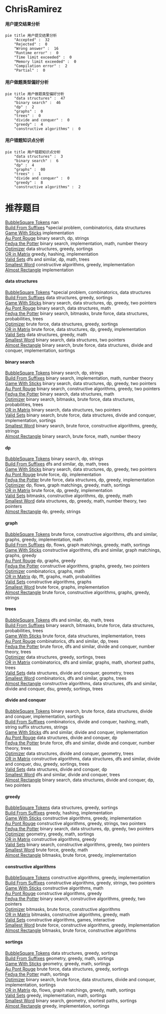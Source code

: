 # ChrisRamirez
<!-- tabs:start -->
#### **用户提交结果分析**

```mermaid
pie title 用户提交结果分析
    "Accepted" :  32
    "Rejected" :  0
    "Wrong answer" :  16
    "Runtime error" :  0
    "Time limit exceeded" :  0
    "Memory limit exceeded" :  0
    "Compilation error" :  2
    "Partial" :  0
```
#### **用户做题类型偏好分析**

```mermaid
pie title 用户做题类型偏好分析
    "data structures" :  47
    "binary search" :  46
    "dp" :  2
    "graphs" :  0
    "trees" :  0
    "divide and conquer" :  0
    "greedy" :  4
    "constructive algorithms" :  0
```
#### **用户错题知识点分析**

```mermaid
pie title 用户错题知识点分析
    "data structures" :  3
    "binary search" :  6
    "dp" :  4
    "graphs" :  00
    "trees" :  1
    "divide and conquer" :  0
    "greedy" :  8
    "constructive algorithms" :  2
```
<!-- tabs:end -->
# 推荐题目
[BubbleSquare Tokens](http://codeforces.com/problemset/problem/1423/N)		nan		  
[Build From Suffixes](http://codeforces.com/problemset/problem/1488/H)		*special problem,
                        combinatorics,
                        data structures		  
[Game With Sticks](http://codeforces.com/problemset/problem/451/A)		implementation		  
[Au Pont Rouge](http://codeforces.com/problemset/problem/1310/C)		binary search,
                        dp,
                        strings		  
[Fedya the Potter](http://codeforces.com/problemset/problem/1098/E)		binary search,
                        implementation,
                        math,
                        number theory		  
[Optimizer](http://codeforces.com/problemset/problem/306/B)		data structures,
                        greedy,
                        sortings		  
[OR in Matrix](http://codeforces.com/problemset/problem/486/B)		greedy,
                        hashing,
                        implementation		  
[Valid Sets](http://codeforces.com/problemset/problem/486/D)		dfs and similar,
                        dp,
                        math,
                        trees		  
[Smallest Word](http://codeforces.com/problemset/problem/1043/C)		constructive algorithms,
                        greedy,
                        implementation		  
[Almost Rectangle](http://codeforces.com/problemset/problem/1512/B)		implementation		  
<!-- tabs:start -->
#### **data structures**
[BubbleSquare Tokens](http://codeforces.com/problemset/problem/1488/H)		*special problem,
                        combinatorics,
                        data structures		  
[Build From Suffixes](http://codeforces.com/problemset/problem/306/B)		data structures,
                        greedy,
                        sortings		  
[Game With Sticks](http://codeforces.com/problemset/problem/1492/C)		binary search,
                        data structures,
                        dp,
                        greedy,
                        two pointers		  
[Au Pont Rouge](http://codeforces.com/problemset/problem/1490/G)		binary search,
                        data structures,
                        math		  
[Fedya the Potter](http://codeforces.com/problemset/problem/1479/D)		binary search,
                        bitmasks,
                        brute force,
                        data structures,
                        probabilities,
                        trees		  
[Optimizer](http://codeforces.com/problemset/problem/1497/A)		brute force,
                        data structures,
                        greedy,
                        sortings		  
[OR in Matrix](http://codeforces.com/problemset/problem/1491/C)		brute force,
                        data structures,
                        dp,
                        greedy,
                        implementation		  
[Valid Sets](http://codeforces.com/problemset/problem/1492/B)		data structures,
                        greedy,
                        math		  
[Smallest Word](http://codeforces.com/problemset/problem/1436/E)		binary search,
                        data structures,
                        two pointers		  
[Almost Rectangle](http://codeforces.com/problemset/problem/1461/D)		binary search,
                        brute force,
                        data structures,
                        divide and conquer,
                        implementation,
                        sortings		  
#### **binary search**
[BubbleSquare Tokens](http://codeforces.com/problemset/problem/1310/C)		binary search,
                        dp,
                        strings		  
[Build From Suffixes](http://codeforces.com/problemset/problem/1098/E)		binary search,
                        implementation,
                        math,
                        number theory		  
[Game With Sticks](http://codeforces.com/problemset/problem/1492/C)		binary search,
                        data structures,
                        dp,
                        greedy,
                        two pointers		  
[Au Pont Rouge](http://codeforces.com/problemset/problem/1463/D)		binary search,
                        constructive algorithms,
                        greedy,
                        two pointers		  
[Fedya the Potter](http://codeforces.com/problemset/problem/1490/G)		binary search,
                        data structures,
                        math		  
[Optimizer](http://codeforces.com/problemset/problem/1479/D)		binary search,
                        bitmasks,
                        brute force,
                        data structures,
                        probabilities,
                        trees		  
[OR in Matrix](http://codeforces.com/problemset/problem/1436/E)		binary search,
                        data structures,
                        two pointers		  
[Valid Sets](http://codeforces.com/problemset/problem/1461/D)		binary search,
                        brute force,
                        data structures,
                        divide and conquer,
                        implementation,
                        sortings		  
[Smallest Word](http://codeforces.com/problemset/problem/1493/C)		binary search,
                        brute force,
                        constructive algorithms,
                        greedy,
                        strings		  
[Almost Rectangle](http://codeforces.com/problemset/problem/1487/D)		binary search,
                        brute force,
                        math,
                        number theory		  
#### **dp**
[BubbleSquare Tokens](http://codeforces.com/problemset/problem/1310/C)		binary search,
                        dp,
                        strings		  
[Build From Suffixes](http://codeforces.com/problemset/problem/486/D)		dfs and similar,
                        dp,
                        math,
                        trees		  
[Game With Sticks](http://codeforces.com/problemset/problem/1492/C)		binary search,
                        data structures,
                        dp,
                        greedy,
                        two pointers		  
[Au Pont Rouge](https://codeforces.com/contest/1457/problem/C)		brute force,
                        dp,
                        implementation		  
[Fedya the Potter](http://codeforces.com/problemset/problem/1491/C)		brute force,
                        data structures,
                        dp,
                        greedy,
                        implementation		  
[Optimizer](http://codeforces.com/problemset/problem/1437/C)		dp,
                        flows,
                        graph matchings,
                        greedy,
                        math,
                        sortings		  
[OR in Matrix](http://codeforces.com/problemset/problem/1499/B)		brute force,
                        dp,
                        greedy,
                        implementation		  
[Valid Sets](http://codeforces.com/problemset/problem/1491/D)		bitmasks,
                        constructive algorithms,
                        dp,
                        greedy,
                        math		  
[Smallest Word](http://codeforces.com/problemset/problem/1497/E1)		data structures,
                        dp,
                        greedy,
                        math,
                        number theory,
                        two pointers		  
[Almost Rectangle](http://codeforces.com/problemset/problem/1466/C)		dp,
                        greedy,
                        strings		  
#### **graph**
[BubbleSquare Tokens](http://codeforces.com/problemset/problem/1487/C)		brute force,
                        constructive algorithms,
                        dfs and similar,
                        graphs,
                        greedy,
                        implementation,
                        math		  
[Build From Suffixes](http://codeforces.com/problemset/problem/1437/C)		dp,
                        flows,
                        graph matchings,
                        greedy,
                        math,
                        sortings		  
[Game With Sticks](http://codeforces.com/problemset/problem/1470/D)		constructive algorithms,
                        dfs and similar,
                        graph matchings,
                        graphs,
                        greedy		  
[Au Pont Rouge](http://codeforces.com/problemset/problem/1476/C)		dp,
                        graphs,
                        greedy		  
[Fedya the Potter](http://codeforces.com/problemset/problem/1304/D)		constructive algorithms,
                        graphs,
                        greedy,
                        two pointers		  
[Optimizer](http://codeforces.com/problemset/problem/1475/C)		combinatorics,
                        graphs,
                        math		  
[OR in Matrix](http://codeforces.com/problemset/problem/553/E)		dp,
                        fft,
                        graphs,
                        math,
                        probabilities		  
[Valid Sets](http://codeforces.com/problemset/problem/1495/C)		constructive algorithms,
                        graphs		  
[Smallest Word](http://codeforces.com/problemset/problem/1510/K)		brute force,
                        graphs,
                        implementation		  
[Almost Rectangle](http://codeforces.com/problemset/problem/1511/D)		brute force,
                        constructive algorithms,
                        graphs,
                        greedy,
                        strings		  
#### **trees**
[BubbleSquare Tokens](http://codeforces.com/problemset/problem/486/D)		dfs and similar,
                        dp,
                        math,
                        trees		  
[Build From Suffixes](http://codeforces.com/problemset/problem/1479/D)		binary search,
                        bitmasks,
                        brute force,
                        data structures,
                        probabilities,
                        trees		  
[Game With Sticks](http://codeforces.com/problemset/problem/1511/C)		brute force,
                        data structures,
                        implementation,
                        trees		  
[Au Pont Rouge](http://codeforces.com/problemset/problem/1499/F)		combinatorics,
                        dfs and similar,
                        dp,
                        trees		  
[Fedya the Potter](http://codeforces.com/problemset/problem/1491/E)		brute force,
                        dfs and similar,
                        divide and conquer,
                        number theory,
                        trees		  
[Optimizer](http://codeforces.com/problemset/problem/1466/D)		data structures,
                        greedy,
                        sortings,
                        trees		  
[OR in Matrix](http://codeforces.com/problemset/problem/1495/D)		combinatorics,
                        dfs and similar,
                        graphs,
                        math,
                        shortest paths,
                        trees		  
[Valid Sets](http://codeforces.com/problemset/problem/1303/G)		data structures,
                        divide and conquer,
                        geometry,
                        trees		  
[Smallest Word](http://codeforces.com/problemset/problem/1454/E)		combinatorics,
                        dfs and similar,
                        graphs,
                        trees		  
[Almost Rectangle](http://codeforces.com/problemset/problem/1494/D)		constructive algorithms,
                        data structures,
                        dfs and similar,
                        divide and conquer,
                        dsu,
                        greedy,
                        sortings,
                        trees		  
#### **divide and conquer**
[BubbleSquare Tokens](http://codeforces.com/problemset/problem/1461/D)		binary search,
                        brute force,
                        data structures,
                        divide and conquer,
                        implementation,
                        sortings		  
[Build From Suffixes](http://codeforces.com/problemset/problem/1466/G)		combinatorics,
                        divide and conquer,
                        hashing,
                        math,
                        string suffix structures,
                        strings		  
[Game With Sticks](http://codeforces.com/problemset/problem/1490/D)		dfs and similar,
                        divide and conquer,
                        implementation		  
[Au Pont Rouge](https://codeforces.com/contest/1483/problem/C)		data structures,
                        divide and conquer,
                        dp		  
[Fedya the Potter](http://codeforces.com/problemset/problem/1491/E)		brute force,
                        dfs and similar,
                        divide and conquer,
                        number theory,
                        trees		  
[Optimizer](http://codeforces.com/problemset/problem/1303/G)		data structures,
                        divide and conquer,
                        geometry,
                        trees		  
[OR in Matrix](http://codeforces.com/problemset/problem/1494/D)		constructive algorithms,
                        data structures,
                        dfs and similar,
                        divide and conquer,
                        dsu,
                        greedy,
                        sortings,
                        trees		  
[Valid Sets](http://codeforces.com/problemset/problem/1482/E)		data structures,
                        divide and conquer,
                        dp		  
[Smallest Word](http://codeforces.com/problemset/problem/566/C)		dfs and similar,
                        divide and conquer,
                        trees		  
[Almost Rectangle](http://codeforces.com/problemset/problem/1428/F)		binary search,
                        data structures,
                        divide and conquer,
                        dp,
                        two pointers		  
#### **greedy**
[BubbleSquare Tokens](http://codeforces.com/problemset/problem/306/B)		data structures,
                        greedy,
                        sortings		  
[Build From Suffixes](http://codeforces.com/problemset/problem/486/B)		greedy,
                        hashing,
                        implementation		  
[Game With Sticks](http://codeforces.com/problemset/problem/1043/C)		constructive algorithms,
                        greedy,
                        implementation		  
[Au Pont Rouge](http://codeforces.com/problemset/problem/1305/B)		constructive algorithms,
                        greedy,
                        strings,
                        two pointers		  
[Fedya the Potter](http://codeforces.com/problemset/problem/1492/C)		binary search,
                        data structures,
                        dp,
                        greedy,
                        two pointers		  
[Optimizer](https://codeforces.com/contest/1496/problem/C)		geometry,
                        greedy,
                        math,
                        sortings		  
[OR in Matrix](http://codeforces.com/problemset/problem/1493/A)		constructive algorithms,
                        greedy		  
[Valid Sets](http://codeforces.com/problemset/problem/1463/D)		binary search,
                        constructive algorithms,
                        greedy,
                        two pointers		  
[Smallest Word](http://codeforces.com/problemset/problem/1462/C)		brute force,
                        greedy,
                        math		  
[Almost Rectangle](http://codeforces.com/problemset/problem/1494/B)		bitmasks,
                        brute force,
                        greedy,
                        implementation		  
#### **constructive algorithms**
[BubbleSquare Tokens](http://codeforces.com/problemset/problem/1043/C)		constructive algorithms,
                        greedy,
                        implementation		  
[Build From Suffixes](http://codeforces.com/problemset/problem/1305/B)		constructive algorithms,
                        greedy,
                        strings,
                        two pointers		  
[Game With Sticks](http://codeforces.com/problemset/problem/1436/B)		constructive algorithms,
                        math		  
[Au Pont Rouge](http://codeforces.com/problemset/problem/1493/A)		constructive algorithms,
                        greedy		  
[Fedya the Potter](http://codeforces.com/problemset/problem/1463/D)		binary search,
                        constructive algorithms,
                        greedy,
                        two pointers		  
[Optimizer](https://codeforces.com/contest/1456/problem/B)		bitmasks,
                        brute force,
                        constructive algorithms		  
[OR in Matrix](http://codeforces.com/problemset/problem/1492/D)		bitmasks,
                        constructive algorithms,
                        greedy,
                        math		  
[Valid Sets](https://codeforces.com/contest/1504/problem/D)		constructive algorithms,
                        games,
                        interactive		  
[Smallest Word](https://codeforces.com/contest/1483/problem/A)		brute force,
                        constructive algorithms,
                        greedy,
                        implementation		  
[Almost Rectangle](https://codeforces.com/contest/1457/problem/D)		bitmasks,
                        brute force,
                        constructive algorithms		  
#### **sortings**
[BubbleSquare Tokens](http://codeforces.com/problemset/problem/306/B)		data structures,
                        greedy,
                        sortings		  
[Build From Suffixes](https://codeforces.com/contest/1496/problem/C)		geometry,
                        greedy,
                        math,
                        sortings		  
[Game With Sticks](http://codeforces.com/problemset/problem/1495/A)		geometry,
                        greedy,
                        math,
                        sortings		  
[Au Pont Rouge](http://codeforces.com/problemset/problem/1497/A)		brute force,
                        data structures,
                        greedy,
                        sortings		  
[Fedya the Potter](http://codeforces.com/problemset/problem/1427/A)		math,
                        sortings		  
[Optimizer](http://codeforces.com/problemset/problem/1461/D)		binary search,
                        brute force,
                        data structures,
                        divide and conquer,
                        implementation,
                        sortings		  
[OR in Matrix](http://codeforces.com/problemset/problem/1437/C)		dp,
                        flows,
                        graph matchings,
                        greedy,
                        math,
                        sortings		  
[Valid Sets](http://codeforces.com/problemset/problem/1473/A)		greedy,
                        implementation,
                        math,
                        sortings		  
[Smallest Word](http://codeforces.com/problemset/problem/1486/B)		binary search,
                        geometry,
                        shortest paths,
                        sortings		  
[Almost Rectangle](http://codeforces.com/problemset/problem/1480/B)		greedy,
                        implementation,
                        sortings		  
<!-- tabs:end -->
